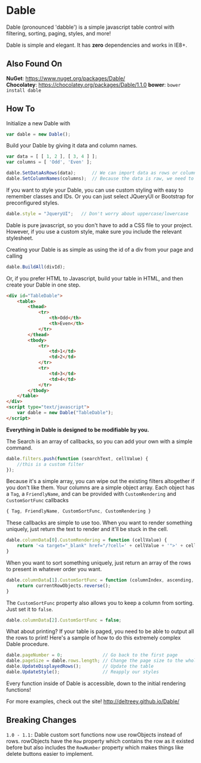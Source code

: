 Dable
=====

Dable (pronounced 'dabble') is a simple javascript table control with filtering, sorting, paging, styles, and more!

Dable is simple and elegant.  It has __zero__ dependencies and works in IE8+.

Also Found On
-----
**NuGet**: https://www.nuget.org/packages/Dable/<br />
**Chocolatey**: https://chocolatey.org/packages/Dable/1.1.0
**bower**: `bower install dable`

How To
-----

Initialize a new Dable with

```javascript
var dable = new Dable();
```
Build your Dable by giving it data and column names.

```javascript
var data = [ [ 1, 2 ], [ 3, 4 ] ];
var columns = [ 'Odd', 'Even' ];

dable.SetDataAsRows(data);		// We can import data as rows or columns for flexibility
dable.SetColumnNames(columns);	// Because the data is raw, we need to name our columns
```
If you want to style your Dable, you can use custom styling with easy to remember classes and IDs.
Or you can just select JQueryUI or Bootstrap for preconfigured styles.

```javascript
dable.style = "JqueryUI";	// Don't worry about uppercase/lowercase
```
Dable is pure javascript, so you don't have to add a CSS file to your project.  However, if you use a custom style, make sure you include the relevant stylesheet.

Creating your Dable is as simple as using the id of a div from your page and calling

```javascript
dable.BuildAll(divId);
```
Or, if you prefer HTML to Javascript, build your table in HTML, and then create your Dable in one step.

```html
<div id="TableDable">
	<table>
		<thead>
			<tr>
				<th>Odd</th>
				<th>Even</th>
			</tr>
		</thead>
		<tbody>
			<tr>
				<td>1</td>
				<td>2</td>
			</tr>
			<tr>
				<td>3</td>
				<td>4</td>
			</tr>
		</tbody>
	</table>
</div>
<script type="text/javascript">
	var dable = new Dable("TableDable");
</script>
```
__Everything in Dable is designed to be modifiable by you.__

The Search is an array of callbacks, so you can add your own with a simple command.

```javascript
dable.filters.push(function (searchText, cellValue) {
	//this is a custom filter
});
```
Because it's a simple array, you can wipe out the existing filters altogether if you don't like them.
Your columns are a simple object array.  Each object has a `Tag`, a `FriendlyName`, and can be provided with `CustomRendering` and `CustomSortFunc` callbacks

```javascript
{ Tag, FriendlyName, CustomSortFunc, CustomRendering }
```
These callbacks are simple to use too.  When you want to render something uniquely, just return the text to render and it'll be stuck in the cell.

```javascript
dable.columnData[0].CustomRendering = function (cellValue) {
	return '<a target="_blank" href="/?cell=' + cellValue + '">' + cellValue + '</a>';
}
```
When you want to sort something uniquely, just return an array of the rows to present in whatever order you want.

```javascript
dable.columnData[1].CustomSortFunc = function (columnIndex, ascending, currentRowObjects) {
	return currentRowObjects.reverse();
}
```
The `CustomSortFunc` property also allows you to keep a column from sorting.  Just set it to `false`.
```javascript
dable.columnData[2].CustomSortFunc = false;
```
What about printing?  If your table is paged, you need to be able to output all the rows to print!
Here's a sample of how to do this extremely complex Dable procedure.

```javascript
dable.pageNumber = 0;				// Go back to the first page
dable.pageSize = dable.rows.length;	// Change the page size to the whole table size
dable.UpdateDisplayedRows();		// Update the table
dable.UpdateStyle();				// Reapply our styles
```

Every function inside of Dable is accessible, down to the initial rendering functions!

For more examples, check out the site! http://deltreey.github.io/Dable/

Breaking Changes
-----

`1.0 - 1.1:` Dable custom sort functions now use rowObjects instead of rows.  rowObjects have the `Row` property which contains the row as it existed before but also includes the `RowNumber` property which makes things like delete buttons easier to implement.
